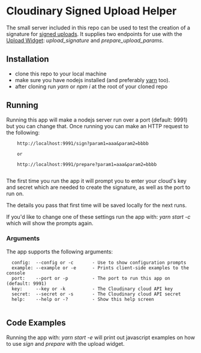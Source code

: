 # Cloudinary Signed Upload Helper

The small server included in this repo can be used to test the creation of a signature for [signed uploads](https://cloudinary.com/documentation/upload_images#creating_api_authentication_signatures).
It supplies two endpoints for use with the [Upload Widget](https://cloudinary.com/documentation/upload_widget): _upload_signature_ and _prepare_upload_params_.

## Installation

* clone this repo to your local machine
* make sure you have nodejs installed (and preferably [yarn](https://yarnpkg.com/lang/en/docs/install/) too).
* after cloning run *yarn* or *npm i* at the root of your cloned repo

## Running

Running this app will make a nodejs server run over a port (default: 9991) but you can change that. 
Once running you can make an HTTP request to the following:

```
	http://localhost:9991/sign?param1=aaa&param2=bbbb
	
	or
	
	http://localhost:9991/prepare?param1=aaa&param2=bbbb
	
```

The first time you run the app it will prompt you to enter your cloud's key and secret which are needed to create the signature, as well as the port to run on.

The details you pass that first time will be saved locally for the next runs.

If you'd like to change one of these settings run the app with: _yarn start -c_ which will show the prompts again.

### Arguments

The app supports the following arguments:

```
  config:  --config or -c   	- Use to show configuration prompts
  example: --example or -e   	- Prints client-side examples to the console
  port:    --port or -p   	    - The port to run this app on (default: 9991)
  key:     --key or -k   	    - The Cloudinary cloud API key
  secret:  --secret or -s   	- The Cloudinary cloud API secret
  help:    --help or -?   	    - Show this help screen
  
```
 
## Code Examples

Running the app with: _yarn start -e_ will print out javascript examples on how to use *sign* and *prepare* with the upload widget.

